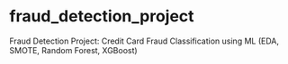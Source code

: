# fraud_detection_project
Fraud Detection Project: Credit Card Fraud Classification using ML (EDA, SMOTE, Random Forest, XGBoost)
